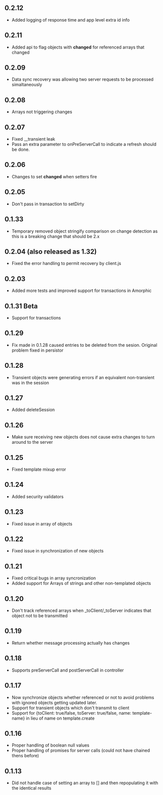 ## 0.2.12
* Added logging of response time and app level extra id info
## 0.2.11
* Added api to flag objects with __changed__ for referenced arrays that changed 
## 0.2.09
* Data sync recovery was allowing two server requests to be processed simaltaneously
## 0.2.08
* Arrays not triggering changes
## 0.2.07
* Fixed __transient leak
* Pass an extra parameter to onPreServerCall to indicate a refresh should be done.
## 0.2.06
* Changes to set __changed__ when setters fire
## 0.2.05
* Don't pass in transaction to setDirty
## 0.1.33
* Temporary removed object stringify comparison on change detection as this is a breaking change that should be 2.x 
## 0.2.04 (also released as 1.32)
* Fixed the error handling to permit recovery by client.js
## 0.2.03
* Added more tests and improved support for transactions in Amorphic
## 0.1.31 Beta
* Support for transactions
## 0.1.29
* Fix made in 0.1.28 caused entries to be deleted from the sesion.  Original problem fixed in persistor
## 0.1.28
* Transient objects were generating errors if an equivalent non-transient was in the session
## 0.1.27
* Added deleteSession
## 0.1.26
* Make sure receiving new objects does not cause extra changes to turn around to the server
## 0.1.25
* Fixed template mixup error
## 0.1.24
* Added security validators
## 0.1.23
* Fixed issue in array of objects
## 0.1.22
* Fixed issue in synchronization of new objects
## 0.1.21
* Fixed critical bugs in array syncronization
* Added support for Arrays of strings and other non-templated objects
## 0.1.20
* Don't track referenced arrays when _toClient/_toServer indicates that object not to be transmitted
## 0.1.19
* Return whether message processing actually has changes
## 0.1.18
* Supports preServerCall and postServerCall in controller
## 0.1.17
* Now synchronize objects whether referenced or not to avoid problems with ignored objects getting updated later.
* Support for transient objects which don't transmit to client
* Support for {toClient: true/false, toServer: true/false, name: template-name} in lieu of name on template.create
## 0.1.16
* Proper handling of boolean null values
* Proper handling of promises for server calls (could not have chained thens before) 
## 0.1.13
* Did not handle case of setting an array to [] and then repopulating it with the identical results